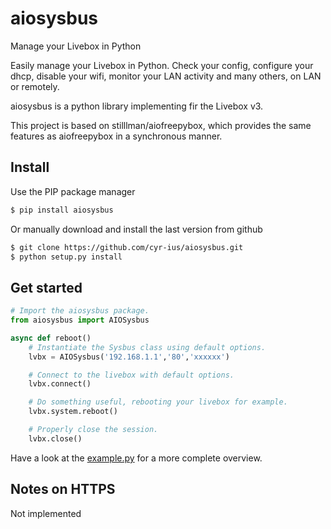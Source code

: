 # aiosysbus

Manage your Livebox in Python

Easily manage your Livebox in Python.
Check your config, configure your dhcp, disable your wifi, monitor your LAN activity and many others, on LAN or remotely.

aiosysbus is a python library implementing fir the Livebox v3.

This project is based on stilllman/aiofreepybox, which provides the same features as aiofreepybox in a synchronous manner.

## Install

Use the PIP package manager

```bash
$ pip install aiosysbus
```

Or manually download and install the last version from github

```bash
$ git clone https://github.com/cyr-ius/aiosysbus.git
$ python setup.py install
```

## Get started

```python
# Import the aiosysbus package.
from aiosysbus import AIOSysbus

async def reboot()
    # Instantiate the Sysbus class using default options.
    lvbx = AIOSysbus('192.168.1.1','80','xxxxxx')

    # Connect to the livebox with default options.
    lvbx.connect()

    # Do something useful, rebooting your livebox for example.
    lvbx.system.reboot()

    # Properly close the session.
    lvbx.close()
```

Have a look at the [example.py](https://github.com/cyr-ius/aiosysbus/blob/master/example.py) for a more complete overview.

## Notes on HTTPS

Not implemented
